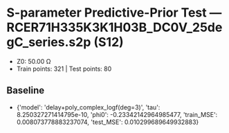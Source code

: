 # S-parameter Predictive-Prior Test — RCER71H335K3K1H03B_DC0V_25degC_series.s2p (S12)
- Z0: 50.00 Ω
- Train points: 321  |  Test points: 80

## Baseline
- {'model': 'delay+poly_complex_logf(deg=3)', 'tau': 8.250327271414795e-10, 'phi0': -0.23342142964985477, 'train_MSE': 0.008073778883237074, 'test_MSE': 0.010299689649932883}